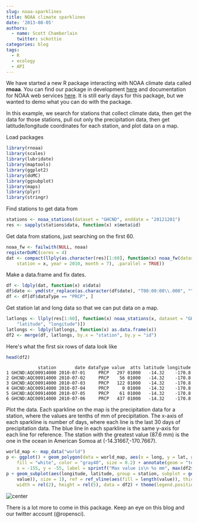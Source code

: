 ```yaml
---
slug: noaa-sparklines
title: NOAA climate sparklines
date: '2013-08-05'
authors:
  - name: Scott Chamberlain
    twitter: sckottie
categories: blog
tags:
  - R
  - ecology
  - API
---
```


We have started a new R package interacting with NOAA climate data called **rnoaa**. You can find our package in development [here](https://github.com/ropensci/rnoaa) and documentation for NOAA web services [here](http://www.ncdc.noaa.gov/cdo-web/webservices). It is still early days for this package, but we wanted to demo what you can do with the package.

In this example, we search for stations that collect climate data, then get the data for those stations, pull out only the precipitation data, then get latitude/longitude coordinates for each station, and plot data on a map.

Load packages


```r
library(rnoaa)
library(scales)
library(lubridate)
library(maptools)
library(ggplot2)
library(doMC)
library(ggsubplot)
library(maps)
library(plyr)
library(stringr)
```


Find stations to get data from


```r
stations <- noaa_stations(dataset = "GHCND", enddate = "20121201")
res <- sapply(stations$data, function(x) x$meta$id)
```


Get data from stations, just searching on the first 60.


```r
noaa_fw <- failwith(NULL, noaa)
registerDoMC(cores = 4)
dat <- compact(llply(as.character(res)[1:60], function(x) noaa_fw(dataset = "GHCND",
    station = x, year = 2010, month = 7), .parallel = TRUE))
```


Make a data.frame and fix dates.


```r
df <- ldply(dat, function(x) x$data)
df$date <- ymd(str_replace(as.character(df$date), "T00:00:00\\.000", ""))
df <- df[df$dataType == "PRCP", ]
```


Get station lat and long data so that we can put data on a map.


```r
latlongs <- llply(res[1:60], function(x) noaa_stations(x, dataset = "GHCND")$data$meta[c("id",
    "latitude", "longitude")])
latlongs <- ldply(latlongs, function(x) as.data.frame(x))
df2 <- merge(df, latlongs, by.x = "station", by.y = "id")
```


Here's what the first six rows of data look like


```r
head(df2)
```



```
            station       date dataType value  atts latitude longitude
1 GHCND:AQC00914000 2010-07-01     PRCP   297 01000   -14.32    -170.8
2 GHCND:AQC00914000 2010-07-02     PRCP    56 01000   -14.32    -170.8
3 GHCND:AQC00914000 2010-07-03     PRCP   122 01000   -14.32    -170.8
4 GHCND:AQC00914000 2010-07-04     PRCP     0 01000   -14.32    -170.8
5 GHCND:AQC00914000 2010-07-05     PRCP    61 01000   -14.32    -170.8
6 GHCND:AQC00914000 2010-07-06     PRCP   437 01000   -14.32    -170.8
```


Plot the data. Each sparkline on the map is the precipitation data for a station, where the values are tenths of mm of precipitation. The x-axis of each sparkline is number of days, where each line is the last 30 days of precipitation data. The blue line in each sparkline is the same y-axis for each line for reference. The station with the greatest value (87.6 mm) is the one in the ocean in American Somoa at (-14.31667,-170.7667).


```r
world_map <- map_data("world")
p <- ggplot() + geom_polygon(data = world_map, aes(x = long, y = lat, group = group),
    fill = "white", color = "gray40", size = 0.2) + annotate(geom = "text",
    x = -155, y = -55, label = sprintf("Max value is\n %s mm", max(df2$value)/10))
p + geom_subplot(aes(longitude, latitude, group = station, subplot = geom_line(aes(date,
    value)), size = 1), ref = ref_vline(aes(fill = length(value)), thickness = 0.1),
    width = rel(2), height = rel(5), data = df2) + theme(legend.position = "none")
```

![center](/assets/blog-images/2013-08-05-noaa-sparklines/plotit.png)


There is a lot more to come in this package. Keep an eye on this blog and our twitter account (@ropensci).
